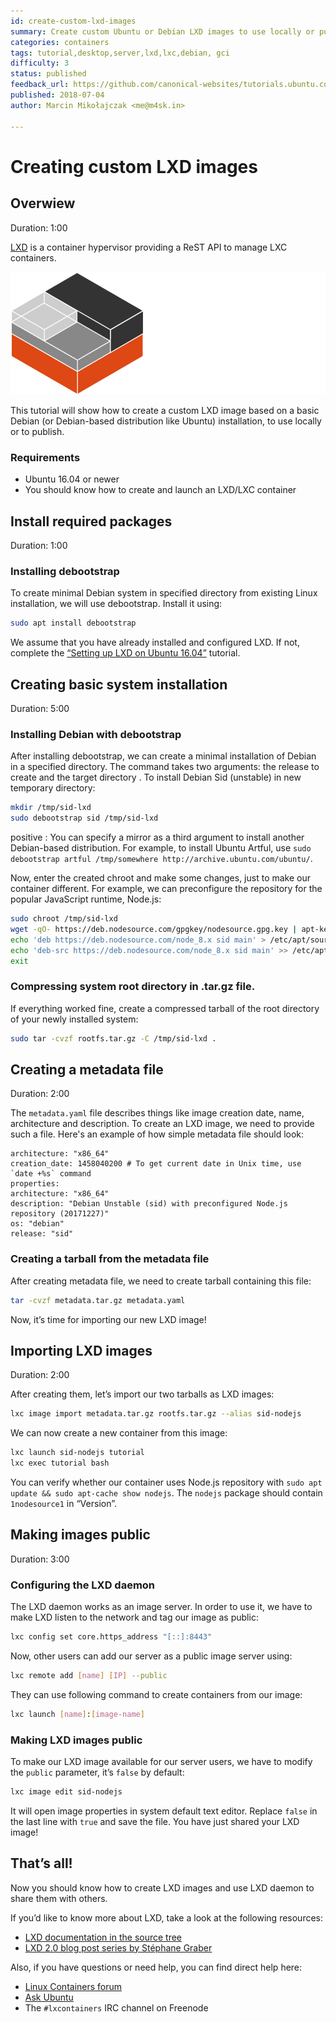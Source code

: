 ```yaml
---
id: create-custom-lxd-images
summary: Create custom Ubuntu or Debian LXD images to use locally or publish
categories: containers
tags: tutorial,desktop,server,lxd,lxc,debian, gci
difficulty: 3
status: published
feedback_url: https://github.com/canonical-websites/tutorials.ubuntu.com/issues
published: 2018-07-04
author: Marcin Mikołajczak <me@m4sk.in>

---
```


# Creating custom LXD images

## Overwiew
Duration: 1:00

[LXD](https://linuxcontainers.org/lxd) is a container hypervisor providing a ReST API to manage LXC containers.

![logo](images/containers.png)

This tutorial will show how to create a custom LXD image based on a basic Debian (or Debian-based distribution like Ubuntu) installation, to use locally or to publish.

### Requirements

  - Ubuntu 16.04 or newer
  - You should know how to create and launch an LXD/LXC container

## Install required packages
Duration: 1:00

### Installing debootstrap

To create minimal Debian system in specified directory from existing Linux installation, we will use debootstrap. Install it using:

```bash
sudo apt install debootstrap
```

We assume that you have already installed and configured LXD. If not, complete the [“Setting up LXD on Ubuntu 16.04”](/tutorial/tutorial-setting-up-lxd-1604) tutorial.

## Creating basic system installation
Duration: 5:00

### Installing Debian with debootstrap

After installing debootstrap, we can create a minimal installation of Debian in a specified directory. The command takes two arguments: the release to create and the target directory . To install Debian Sid (unstable) in new temporary directory:

```bash
mkdir /tmp/sid-lxd
sudo debootstrap sid /tmp/sid-lxd
```

positive
: You can specify a mirror as a third argument to install another Debian-based distribution. For example, to install Ubuntu Artful, use `sudo debootstrap artful /tmp/somewhere http://archive.ubuntu.com/ubuntu/`.

Now, enter the created chroot and make some changes, just to make our container different. For example, we can preconfigure the repository for the popular JavaScript runtime, Node.js:

```bash
sudo chroot /tmp/sid-lxd
wget -qO- https://deb.nodesource.com/gpgkey/nodesource.gpg.key | apt-key add -
echo 'deb https://deb.nodesource.com/node_8.x sid main' > /etc/apt/sources.list.d/nodesource.list
echo 'deb-src https://deb.nodesource.com/node_8.x sid main' >> /etc/apt/sources.list.d/nodesource.list
exit
```

### Compressing system root directory in .tar.gz file.

If everything worked fine, create a compressed tarball of the root directory of your newly installed system:

```bash
sudo tar -cvzf rootfs.tar.gz -C /tmp/sid-lxd .
```

## Creating a metadata file
Duration: 2:00

The `metadata.yaml` file describes things like image creation date, name, architecture and description. To create an LXD image, we need to provide such a file. Here's an example of how simple metadata file should look:

```
architecture: "x86_64"
creation_date: 1458040200 # To get current date in Unix time, use `date +%s` command
properties:
architecture: "x86_64"
description: "Debian Unstable (sid) with preconfigured Node.js repository (20171227)"
os: "debian"
release: "sid"
```

### Creating a tarball from the metadata file

After creating metadata file, we need to create tarball containing this file:

```bash
tar -cvzf metadata.tar.gz metadata.yaml
```

Now, it’s time for importing our new LXD image!

## Importing LXD images
Duration: 2:00

After creating them, let’s import our two tarballs as LXD images:

```bash
lxc image import metadata.tar.gz rootfs.tar.gz --alias sid-nodejs
```

We can now create a new container from this image:

```bash
lxc launch sid-nodejs tutorial
lxc exec tutorial bash
```

You can verify whether our container uses Node.js repository with `sudo apt update && sudo apt-cache show nodejs`. The `nodejs` package should contain `1nodesource1` in “Version”.


## Making images public
Duration: 3:00

### Configuring the LXD daemon

The LXD daemon works as an image server. In order to use it, we have to make LXD listen to the network and tag our image as public:

```bash
lxc config set core.https_address "[::]:8443"
```

Now, other users can add our server as a public image server using:

```bash
lxc remote add [name] [IP] --public
```

They can use following command to create containers from our image:

```bash
lxc launch [name]:[image-name]
```

### Making LXD images public

To make our LXD image available for our server users, we have to modify the `public` parameter, it’s `false` by default:

```bash
lxc image edit sid-nodejs
```

It will open image properties in system default text editor. Replace `false` in the last line with `true` and save the file. You have just shared your LXD image!

## That’s all!

Now you should know how to create LXD images and use LXD daemon to share them with others.

If you’d like to know more about LXD, take a look at the following resources:

* [LXD documentation in the source tree](https://github.com/lxc/lxd)
* [LXD 2.0 blog post series by Stéphane Graber](https://stgraber.org/2016/03/11/lxd-2-0-blog-post-series-012/)

Also, if you have questions or need help, you can find direct help here:

* [Linux Containers forum](https://discuss.linuxcontainers.org/)
* [Ask Ubuntu](https://askubuntu.com/)
* The `#lxcontainers` IRC channel on Freenode
